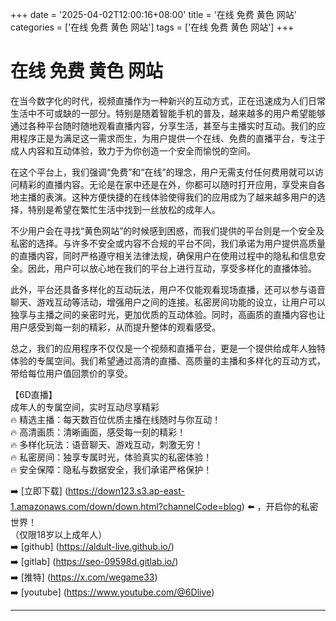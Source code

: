 +++
date = '2025-04-02T12:00:16+08:00'
title = '在线 免费 黄色 网站'
categories = ['在线 免费 黄色 网站']
tags = ['在线 免费 黄色 网站']
+++

# 在线 免费 黄色 网站

在当今数字化的时代，视频直播作为一种新兴的互动方式，正在迅速成为人们日常生活中不可或缺的一部分。特别是随着智能手机的普及，越来越多的用户希望能够通过各种平台随时随地观看直播内容，分享生活，甚至与主播实时互动。我们的应用程序正是为满足这一需求而生，为用户提供一个在线、免费的直播平台，专注于成人内容和互动体验，致力于为你创造一个安全而愉悦的空间。

在这个平台上，我们强调“免费”和“在线”的理念，用户无需支付任何费用就可以访问精彩的直播内容。无论是在家中还是在外，你都可以随时打开应用，享受来自各地主播的表演。这种方便快捷的在线体验使得我们的应用成为了越来越多用户的选择，特别是希望在繁忙生活中找到一丝放松的成年人。

不少用户会在寻找“黄色网站”的时候感到困惑，而我们提供的平台则是一个安全及私密的选择。与许多不安全或内容不合规的平台不同，我们承诺为用户提供高质量的直播内容，同时严格遵守相关法律法规，确保用户在使用过程中的隐私和信息安全。因此，用户可以放心地在我们的平台上进行互动，享受多样化的直播体验。

此外，平台还具备多样化的互动玩法，用户不仅能观看现场直播，还可以参与语音聊天、游戏互动等活动，增强用户之间的连接。私密房间功能的设立，让用户可以独享与主播之间的亲密时光，更加优质的互动体验。同时，高画质的直播内容也让用户感受到每一刻的精彩，从而提升整体的观看感受。

总之，我们的应用程序不仅仅是一个视频和直播平台，更是一个提供给成年人独特体验的专属空间。我们希望通过高清的直播、高质量的主播和多样化的互动方式，带给每位用户值回票价的享受。

【6D直播】  
成年人的专属空间，实时互动尽享精彩  
🔥 精选主播：每天数百位优质主播在线随时与你互动！  
🔥 高清画质：清晰画面，感受每一刻的精彩！  
🔥 多样化玩法：语音聊天、游戏互动，刺激无穷！  
🔥 私密房间：独享专属时光，体验真实的私密体验！  
🔥 安全保障：隐私与数据安全，我们承诺严格保护！

➡️ [立即下载] (https://down123.s3.ap-east-1.amazonaws.com/down/down.html?channelCode=blog) ⬅️ ，开启你的私密世界！  
（仅限18岁以上成年人）  
➡️ [github] (https://aldult-live.github.io/)  
➡️ [gitlab] (https://seo-09598d.gitlab.io/)  
➡️ [推特] (https://x.com/wegame33)  
➡️ [youtube] (https://www.youtube.com/@6Dlive)  

---
